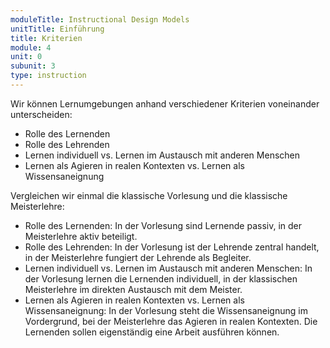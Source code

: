 ```yaml
---
moduleTitle: Instructional Design Models
unitTitle: Einführung
title: Kriterien
module: 4
unit: 0
subunit: 3
type: instruction
---
```


Wir können Lernumgebungen anhand verschiedener Kriterien voneinander unterscheiden: 

* Rolle des Lernenden
* Rolle des Lehrenden
* Lernen individuell vs. Lernen im Austausch mit anderen Menschen
* Lernen als Agieren in realen Kontexten vs. Lernen als Wissensaneignung

Vergleichen wir einmal die klassische Vorlesung und die klassische Meisterlehre:

* Rolle des Lernenden: In der Vorlesung sind Lernende passiv, in der Meisterlehre aktiv beteiligt.
* Rolle des Lehrenden: In der Vorlesung ist der Lehrende zentral handelt, in der Meisterlehre fungiert der Lehrende als Begleiter.
* Lernen individuell vs. Lernen im Austausch mit anderen Menschen: In der Vorlesung lernen die Lernenden individuell, in der klassischen Meisterlehre im direkten Austausch mit dem Meister.
* Lernen als Agieren in realen Kontexten vs. Lernen als Wissensaneignung: In der Vorlesung steht die Wissensaneignung im Vordergrund, bei der Meisterlehre das Agieren in realen Kontexten. Die Lernenden sollen eigenständig eine Arbeit ausführen können. 

